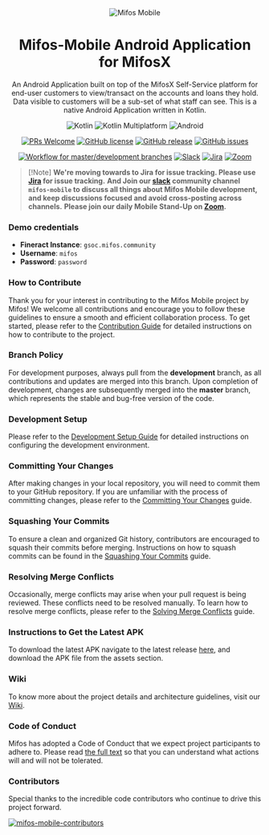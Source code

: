 <div align="center">
<img src="https://user-images.githubusercontent.com/37406965/51083189-d5dc3a80-173b-11e9-8ca0-28015e0893ac.png" alt="Mifos Mobile" />

# Mifos-Mobile Android Application for MifosX

An Android Application built on top of the MifosX Self-Service platform for end-user customers to view/transact on the accounts and loans they hold. Data visible to customers will be a sub-set of what staff can see. This is a native Android Application written in Kotlin.

![Kotlin](https://img.shields.io/badge/kotlin-%237F52FF.svg?style=flat-square&logo=kotlin&logoColor=white)
![Kotlin Multiplatform](https://img.shields.io/badge/Kotlin%20Multiplatform-4c8d3f?style=flat-square&logo=kotlin&logoColor=white)
![Android](https://img.shields.io/badge/Android-3DDC84?style=flat-square&logo=android&logoColor=white)

[![PRs Welcome](https://img.shields.io/badge/PRs-welcome-brightgreen.svg?style=flat-square)](http://makeapullrequest.com)
[![GitHub license](https://img.shields.io/github/license/Naereen/StrapDown.js.svg)](https://github.com/openMF/mifos-mobile/blob/development/LICENSE)
[![GitHub release](https://img.shields.io/github/release/Naereen/StrapDown.js.svg)](https://github.com/openMF/mifos-mobile/releases/)
[![GitHub issues](https://img.shields.io/github/issues/Naereen/StrapDown.js.svg)](https://github.com/openMF/mifos-mobile/issues/)

[![Workflow for master/development branches](https://github.com/openMF/mifos-mobile/actions/workflows/master_dev_ci.yml/badge.svg)](https://github.com/openMF/mifos-mobile/actions/workflows/master_dev_ci.yml)
[![Slack](https://img.shields.io/badge/Slack-4A154B?style=flat-square&logo=slack&logoColor=white)](https://join.slack.com/t/mifos/shared_invite/zt-2wvi9t82t-DuSBdqdQVOY9fsqsLjkKPA)
[![Jira](https://img.shields.io/badge/jira-%230A0FFF.svg?style=flat-square&logo=jira&logoColor=white)](https://mifosforge.jira.com/jira/software/c/projects/MM/issues/?filter=allissues&jql=project%20%3D%20%22MM%22%20ORDER%20BY%20created%20DESC)
[![Zoom](https://img.shields.io/badge/Zoom-2D8CFF?style=flat-square&logo=zoom&logoColor=white)](https://us02web.zoom.us/meeting/register/PIZxFF_3Qi2H056amyjj2Q#/registration)

</div>

> \[!Note]
> **We're moving towards to Jira for issue tracking. Please use [Jira](https://mifosforge.jira.com/jira/software/c/projects/MM/issues/?filter=allissues&jql=project%20%3D%20%22MM%22%20ORDER%20BY%20created%20DESC) for issue tracking.**
> **And Join our [slack](https://join.slack.com/t/mifos/shared_invite/zt-2wvi9t82t-DuSBdqdQVOY9fsqsLjkKPA) community channel `mifos-mobile` to discuss all things about Mifos Mobile development, and keep discussions focused and avoid cross-posting across channels.**
> **Please join our daily Mobile Stand-Up on [Zoom](https://us02web.zoom.us/meeting/register/PIZxFF_3Qi2H056amyjj2Q#/registration).**

### Demo credentials
- **Fineract Instance**: `gsoc.mifos.community`
- **Username**: `mifos`
- **Password**: `password`

### How to Contribute
Thank you for your interest in contributing to the Mifos Mobile project by Mifos! We welcome all contributions and encourage you to follow these guidelines to ensure a smooth and efficient collaboration process.
To get started, please refer to the [Contribution Guide](https://github.com/openMF/mifos-mobile/wiki/Contribution-Guide) for detailed instructions on how to contribute to the project.

### Branch Policy
For development purposes, always pull from the **development** branch, as all contributions and updates are merged into this branch. Upon completion of development, changes are subsequently merged into the **master** branch, which represents the stable and bug-free version of the code.

### Development Setup
Please refer to the  [Development Setup Guide](https://github.com/openMF/mifos-mobile/wiki/Set-up-an-environment) for detailed instructions on configuring the development environment.

### Committing Your Changes
After making changes in your local repository, you will need to commit them to your GitHub repository.
If you are unfamiliar with the process of committing changes, please refer to the [Committing Your Changes](https://github.com/openMF/mifos-mobile/wiki/Committing-Your-Changes) guide.

### Squashing Your Commits
To ensure a clean and organized Git history, contributors are encouraged to squash their commits before merging. Instructions on how to squash commits can be found in the [Squashing Your Commits](https://github.com/openMF/mifos-mobile/wiki/Squashing-Your-Commits) guide.

### Resolving Merge Conflicts
Occasionally, merge conflicts may arise when your pull request is being reviewed. These conflicts need to be resolved manually.
To learn how to resolve merge conflicts, please refer to the [Solving Merge Conflicts](https://github.com/openMF/mifos-mobile/wiki/Solving-Merge-Conflicts) guide.

### Instructions to Get the Latest APK

To download the latest APK navigate to the latest release [here](https://github.com/openMF/mifos-mobile/releases), and download the APK file from the assets section.

### Wiki
To know more about the project details and architecture guidelines, visit our [Wiki](https://github.com/openMF/mifos-mobile/wiki).

### Code of Conduct

Mifos has adopted a Code of Conduct that we expect project participants to adhere to. Please read [the full text](CODE_OF_CONDUCT.md) so that you can understand what actions will and will not be tolerated.

### Contributors

Special thanks to the incredible code contributors who continue to drive this project forward.

<a href="https://github.com/openMF/mifos-mobile/graphs/contributors">
  <img src="https://contrib.rocks/image?repo=openMF/mifos-mobile"  alt="mifos-mobile-contributors"/>
</a>

